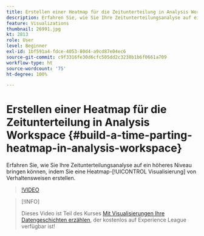 ```yaml
---
title: Erstellen einer Heatmap für die Zeitunterteilung in Analysis Workspace
description: Erfahren Sie, wie Sie Ihre Zeitunterteilungsanalyse auf ein höheres Niveau bringen können, indem Sie eine Heatmap-Visualisierung von Verhaltensweisen erstellen.
feature: Visualizations
thumbnail: 26991.jpg
kt: 2813
role: User
level: Beginner
exl-id: 1bf591a4-fdce-4053-80d4-a9cd87e04ec6
source-git-commit: c9f3316fe30d6cfc505dd2c3238b1b6f0661a709
workflow-type: ht
source-wordcount: '75'
ht-degree: 100%

---
```


# Erstellen einer Heatmap für die Zeitunterteilung in Analysis Workspace {#build-a-time-parting-heatmap-in-analysis-workspace}

Erfahren Sie, wie Sie Ihre Zeitunterteilungsanalyse auf ein höheres Niveau bringen können, indem Sie eine Heatmap-[!UICONTROL Visualisierung] von Verhaltensweisen erstellen.

>[!VIDEO](https://video.tv.adobe.com/v/26991/?quality=12)

>[!INFO]
>
> Dieses Video ist Teil des Kurses [Mit Visualisierungen Ihre Datengeschichten erzählen](https://experienceleague.adobe.com/?recommended=Analytics-U-1-2021.1.visualizations&amp;lang=de), der kostenlos auf Experience League verfügbar ist!
